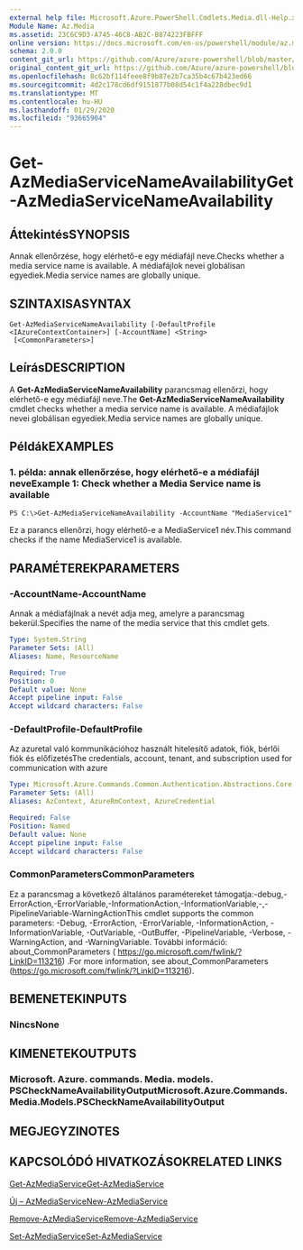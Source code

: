 ```yaml
---
external help file: Microsoft.Azure.PowerShell.Cmdlets.Media.dll-Help.xml
Module Name: Az.Media
ms.assetid: 23C6C9D3-A745-46C8-AB2C-B874223FBFFF
online version: https://docs.microsoft.com/en-us/powershell/module/az.media/get-azmediaservicenameavailability
schema: 2.0.0
content_git_url: https://github.com/Azure/azure-powershell/blob/master/src/Media/Media/help/Get-AzMediaServiceNameAvailability.md
original_content_git_url: https://github.com/Azure/azure-powershell/blob/master/src/Media/Media/help/Get-AzMediaServiceNameAvailability.md
ms.openlocfilehash: 8c62bf114feee8f9b87e2b7ca35b4c67b423ed66
ms.sourcegitcommit: 4d2c178cd6df9151877b08d54c1f4a228dbec9d1
ms.translationtype: MT
ms.contentlocale: hu-HU
ms.lasthandoff: 01/29/2020
ms.locfileid: "93665904"
---
```

# <span data-ttu-id="ea159-101">Get-AzMediaServiceNameAvailability</span><span class="sxs-lookup"><span data-stu-id="ea159-101">Get-AzMediaServiceNameAvailability</span></span>

## <span data-ttu-id="ea159-102">Áttekintés</span><span class="sxs-lookup"><span data-stu-id="ea159-102">SYNOPSIS</span></span>
<span data-ttu-id="ea159-103">Annak ellenőrzése, hogy elérhető-e egy médiafájl neve.</span><span class="sxs-lookup"><span data-stu-id="ea159-103">Checks whether a media service name is available.</span></span>
<span data-ttu-id="ea159-104">A médiafájlok nevei globálisan egyediek.</span><span class="sxs-lookup"><span data-stu-id="ea159-104">Media service names are globally unique.</span></span>

## <span data-ttu-id="ea159-105">SZINTAXISA</span><span class="sxs-lookup"><span data-stu-id="ea159-105">SYNTAX</span></span>

```
Get-AzMediaServiceNameAvailability [-DefaultProfile <IAzureContextContainer>] [-AccountName] <String>
 [<CommonParameters>]
```

## <span data-ttu-id="ea159-106">Leírás</span><span class="sxs-lookup"><span data-stu-id="ea159-106">DESCRIPTION</span></span>
<span data-ttu-id="ea159-107">A **Get-AzMediaServiceNameAvailability** parancsmag ellenőrzi, hogy elérhető-e egy médiafájl neve.</span><span class="sxs-lookup"><span data-stu-id="ea159-107">The **Get-AzMediaServiceNameAvailability** cmdlet checks whether a media service name is available.</span></span>
<span data-ttu-id="ea159-108">A médiafájlok nevei globálisan egyediek.</span><span class="sxs-lookup"><span data-stu-id="ea159-108">Media service names are globally unique.</span></span>

## <span data-ttu-id="ea159-109">Példák</span><span class="sxs-lookup"><span data-stu-id="ea159-109">EXAMPLES</span></span>

### <span data-ttu-id="ea159-110">1. példa: annak ellenőrzése, hogy elérhető-e a médiafájl neve</span><span class="sxs-lookup"><span data-stu-id="ea159-110">Example 1: Check whether a Media Service name is available</span></span>
```
PS C:\>Get-AzMediaServiceNameAvailability -AccountName "MediaService1"
```

<span data-ttu-id="ea159-111">Ez a parancs ellenőrzi, hogy elérhető-e a MediaService1 név.</span><span class="sxs-lookup"><span data-stu-id="ea159-111">This command checks if the name MediaService1 is available.</span></span>

## <span data-ttu-id="ea159-112">PARAMÉTEREK</span><span class="sxs-lookup"><span data-stu-id="ea159-112">PARAMETERS</span></span>

### <span data-ttu-id="ea159-113">-AccountName</span><span class="sxs-lookup"><span data-stu-id="ea159-113">-AccountName</span></span>
<span data-ttu-id="ea159-114">Annak a médiafájlnak a nevét adja meg, amelyre a parancsmag bekerül.</span><span class="sxs-lookup"><span data-stu-id="ea159-114">Specifies the name of the media service that this cmdlet gets.</span></span>

```yaml
Type: System.String
Parameter Sets: (All)
Aliases: Name, ResourceName

Required: True
Position: 0
Default value: None
Accept pipeline input: False
Accept wildcard characters: False
```

### <span data-ttu-id="ea159-115">-DefaultProfile</span><span class="sxs-lookup"><span data-stu-id="ea159-115">-DefaultProfile</span></span>
<span data-ttu-id="ea159-116">Az azuretal való kommunikációhoz használt hitelesítő adatok, fiók, bérlői fiók és előfizetés</span><span class="sxs-lookup"><span data-stu-id="ea159-116">The credentials, account, tenant, and subscription used for communication with azure</span></span>

```yaml
Type: Microsoft.Azure.Commands.Common.Authentication.Abstractions.Core.IAzureContextContainer
Parameter Sets: (All)
Aliases: AzContext, AzureRmContext, AzureCredential

Required: False
Position: Named
Default value: None
Accept pipeline input: False
Accept wildcard characters: False
```

### <span data-ttu-id="ea159-117">CommonParameters</span><span class="sxs-lookup"><span data-stu-id="ea159-117">CommonParameters</span></span>
<span data-ttu-id="ea159-118">Ez a parancsmag a következő általános paramétereket támogatja:-debug,-ErrorAction,-ErrorVariable,-InformationAction,-InformationVariable,-,-PipelineVariable-WarningAction</span><span class="sxs-lookup"><span data-stu-id="ea159-118">This cmdlet supports the common parameters: -Debug, -ErrorAction, -ErrorVariable, -InformationAction, -InformationVariable, -OutVariable, -OutBuffer, -PipelineVariable, -Verbose, -WarningAction, and -WarningVariable.</span></span> <span data-ttu-id="ea159-119">További információ: about_CommonParameters ( https://go.microsoft.com/fwlink/?LinkID=113216) .</span><span class="sxs-lookup"><span data-stu-id="ea159-119">For more information, see about_CommonParameters (https://go.microsoft.com/fwlink/?LinkID=113216).</span></span>

## <span data-ttu-id="ea159-120">BEMENETEK</span><span class="sxs-lookup"><span data-stu-id="ea159-120">INPUTS</span></span>

### <span data-ttu-id="ea159-121">Nincs</span><span class="sxs-lookup"><span data-stu-id="ea159-121">None</span></span>

## <span data-ttu-id="ea159-122">KIMENETEK</span><span class="sxs-lookup"><span data-stu-id="ea159-122">OUTPUTS</span></span>

### <span data-ttu-id="ea159-123">Microsoft. Azure. commands. Media. models. PSCheckNameAvailabilityOutput</span><span class="sxs-lookup"><span data-stu-id="ea159-123">Microsoft.Azure.Commands.Media.Models.PSCheckNameAvailabilityOutput</span></span>

## <span data-ttu-id="ea159-124">MEGJEGYZI</span><span class="sxs-lookup"><span data-stu-id="ea159-124">NOTES</span></span>

## <span data-ttu-id="ea159-125">KAPCSOLÓDÓ HIVATKOZÁSOK</span><span class="sxs-lookup"><span data-stu-id="ea159-125">RELATED LINKS</span></span>

[<span data-ttu-id="ea159-126">Get-AzMediaService</span><span class="sxs-lookup"><span data-stu-id="ea159-126">Get-AzMediaService</span></span>](./Get-AzMediaService.md)

[<span data-ttu-id="ea159-127">Új – AzMediaService</span><span class="sxs-lookup"><span data-stu-id="ea159-127">New-AzMediaService</span></span>](./New-AzMediaService.md)

[<span data-ttu-id="ea159-128">Remove-AzMediaService</span><span class="sxs-lookup"><span data-stu-id="ea159-128">Remove-AzMediaService</span></span>](./Remove-AzMediaService.md)

[<span data-ttu-id="ea159-129">Set-AzMediaService</span><span class="sxs-lookup"><span data-stu-id="ea159-129">Set-AzMediaService</span></span>](./Set-AzMediaService.md)


